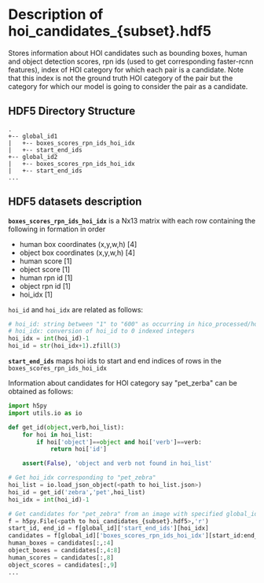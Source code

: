 # Description of hoi_candidates_{subset}.hdf5

Stores information about HOI candidates such as bounding boxes, human and object detection scores, rpn ids (used to get corresponding faster-rcnn features), index of HOI category for which each pair is a candidate. Note that this index is not the ground truth HOI category of the pair but the category for which our model is going to consider the pair as a candidate.

## HDF5 Directory Structure
```
.
+-- global_id1
|   +-- boxes_scores_rpn_ids_hoi_idx
|   +-- start_end_ids
+-- global_id2
|   +-- boxes_scores_rpn_ids_hoi_idx
|   +-- start_end_ids
...
```

## HDF5 datasets description
**`boxes_scores_rpn_ids_hoi_idx`** is a Nx13 matrix with each row containing the following in formation in order
- human box coordinates (x,y,w,h)   [4]
- object box coordinates (x,y,w,h)  [4]
- human score   [1]
- object score  [1]
- human rpn id  [1]
- object rpn id [1]
- hoi_idx       [1]

`hoi_id` and `hoi_idx` are related as follows:
```python
# hoi_id: string between "1" to "600" as occurring in hico_processed/hoi_list.json
# hoi_idx: conversion of hoi_id to 0 indexed integers
hoi_idx = int(hoi_id)-1
hoi_id = str(hoi_idx+1).zfill(3)
```

**`start_end_ids`** maps hoi ids to start and end indices of rows in the `boxes_scores_rpn_ids_hoi_idx`

Information about candidates for HOI category say "pet_zerba" can be obtained as follows:
```python
import h5py
import utils.io as io

def get_id(object,verb,hoi_list):
    for hoi in hoi_list:
        if hoi['object']==object and hoi['verb']==verb:
            return hoi['id']

    assert(False), 'object and verb not found in hoi_list'

# Get hoi_idx corresponding to "pet_zebra"
hoi_list = io.load_json_object(<path to hoi_list.json>)
hoi_id = get_id('zebra','pet',hoi_list)
hoi_idx = int(hoi_id)-1

# Get candidates for "pet_zebra" from an image with specified global_id
f = h5py.File(<path to hoi_candidates_{subset}.hdf5>,'r')
start_id, end_id = f[global_id]['start_end_ids'][hoi_idx]
candidates = f[global_id]['boxes_scores_rpn_ids_hoi_idx'][start_id:end_id]
human_boxes = candidates[:,:4]
object_boxes = candidates[:,4:8]
human_scores = candidates[:,8]
object_scores = candidates[:,9]
...
```

